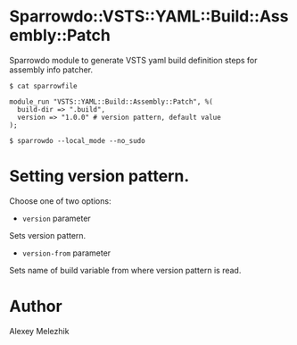 # Sparrowdo::VSTS::YAML::Build::Assembly::Patch

Sparrowdo module to generate VSTS yaml build definition steps for assembly info patcher.

    $ cat sparrowfile

    module_run "VSTS::YAML::Build::Assembly::Patch", %(
      build-dir => ".build",
      version => "1.0.0" # version pattern, default value
    );

    $ sparrowdo --local_mode --no_sudo

# Setting version pattern.

Choose one of two options:

* `version` parameter

Sets version pattern.

* `version-from` parameter

Sets name of build variable from where version pattern is read.


# Author

Alexey Melezhik

